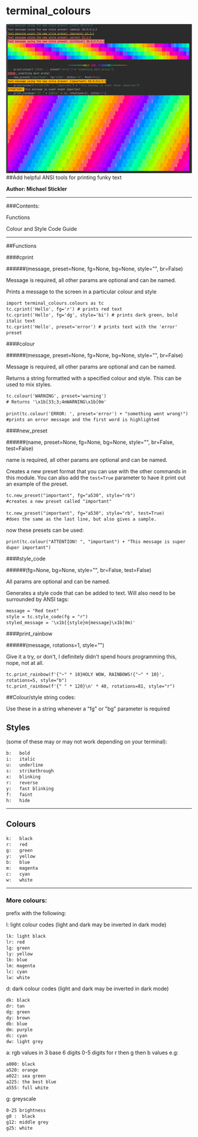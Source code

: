 # terminal_colours
![Preview image](/preview.PNG)
##Add helpful ANSI tools for printing funky text

**Author: Michael Stickler**

****
###Contents:

Functions

Colour and Style Code Guide

****
##Functions

####cprint

######(message, preset=None, fg=None, bg=None, style="", br=False)

Message is required, all other params are optional and can be named.

Prints a message to the screen in a particular colour and style
    
    import terminal_colours.colours as tc
    tc.cprint('Hello', fg='r') # prints red text
    tc.cprint('Hello', fg='dg', style='bi') # prints dark green, bold italic text
    tc.cprint('Hello', preset='error') # prints text with the 'error' preset

####colour

######(message, preset=None, fg=None, bg=None, style="", br=False)

Message is required, all other params are optional and can be named.

Returns a string formatted with a specified colour and style. 
This can be used to mix styles.

    tc.colour('WARNING', preset='warning') 
    # Returns '\x1b[33;3;4mWARNING\x1b[0m'
    
    print(tc.colour('ERROR: ', preset='error') + "something went wrong!") 
    #prints an error message and the first word is highlighted
    
####new_preset

######(name, preset=None, fg=None, bg=None, style="", br=False, test=False)

name is required, all other params are optional and can be named.

Creates a new preset format that you can use with the other commands in this module.
You can also add the `test=True` parameter to have it print out an example of the preset.

    tc.new_preset("important", fg="a530", style="rb")
    #creates a new preset called "important"
    
    tc.new_preset("important", fg="a530", style="rb", test=True)
    #does the same as the last line, but also gives a sample.
    
now these presets can be used:

    print(tc.colour("ATTENTION! ", "important") + "This message is super duper important")
   
####style_code

######(fg=None, bg=None, style="", br=False, test=False)

All params are optional and can be named.

Generates a style code that can be added to text. Will also need to be surrounded by ANSI tags:
   
    message = "Red text"
    style = tc.style_code(fg = "r")
    styled_message = '\x1b[{style}m{message}\x1b[0m)'

####print_rainbow

######(message, rotations=1, style="")

Give it a try, or don't, I definitely didn't spend hours programming this, nope, not at all.

    tc.print_rainbow(f'{"~" * 10}HOLY WOW, RAINBOWS!{"~" * 10}', rotations=5, style="b")
    tc.print_rainbow(f'{" " * 120}\n' * 40, rotations=81, style="r")

##Colour/style string codes:

Use these in a string whenever a "fg" or "bg" parameter is required

## Styles

(some of these may or may not work depending on your terminal):

    b:   bold
    i:   italic
    u:   underline
    s:   strikethrough
    x:   blinking
    r:   reverse
    y:   fast blinking
    f:   faint
    h:   hide
***

## Colours

    k:   black
    r:   red
    g:   green
    y:   yellow
    b:   blue
    m:   magenta
    c:   cyan
    w:   white

***

### More colours:

prefix with the following:

l: light colour codes (light and dark may be inverted in dark mode)

    lk: light black
    lr: red
    lg: green
    ly: yellow
    lb: blue
    lm: magenta
    lc: cyan
    lw: white
    
d: dark colour codes (light and dark may be inverted in dark mode)

    dk: black
    dr: tan
    dg: green
    dy: brown
    db: blue
    dm: purple
    dc: cyan
    dw: light grey
    
a: rgb values in 3 base 6 digits
    0-5 digits for r then g then b values
    e.g:
    
    a000: black
    a520: orange
    a022: sea green
    a225: the best blue
    a555: full white
    
g: greyscale

    0-25 brightness
    g0 :  black
    g12: middle grey
    g25: white
